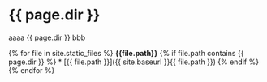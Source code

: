 # {{ page.dir }}
aaaa
{{ page.dir }}
bbb


{% for file in site.static_files %}
	__{{file.path}}__
	{% if file.path contains {{ page.dir }} %}
		* [{{ file.path }}]({{ site.baseurl }}{{ file.path }})
	{% endif %}
{% endfor %}